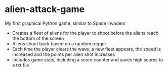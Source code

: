 # alien-attack-game
My first graphical Python game, similar to Space Invaders

- Creates a fleet of aliens for the player to shoot before the aliens reach the bottom of the screen
- Aliens shoot back based on a random trigger
- Each time the player clears the wave, a new fleet appears, the speed is increased and the points per alien shot increases
- Includes game stats, including a score counter and saves high scores to a txt file
